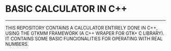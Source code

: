 # BASIC CALCULATOR IN C++
----------------------------------------------------------------------------------------
THIS REPOSITORY CONTAINS A CALCULATOR ENTIRELY DONE IN C++, USING THE GTKMM FRAMEWORK (A C++ WRAPER FOR GTK+ C LIBRARY). IT CONTAINS SOME BASIC FUNCIONALITIES FOR OPERATING WITH REAL NUMBERS.
